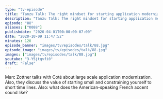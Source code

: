 ```yaml
---
type: "tv-episode"
title: "Tanzu Talk: The right mindset for starting application modernization"
description: "Tanzu Talk: The right mindset for starting application modernization"
episode: "88"
aliases: ["0088"]
publishdate: "2020-04-01T00:00:00-07:00"
date: "2020-10-09 11:47:52"
minutes: 120
episode_banner: "images/tv/episodes/talk/88.jpg"
episode_image: "images/tv/episodes/talk/88.jpg"
images: ["images/tv/episodes/talk/88.jpg"]
youtube: "3-Y5jtqvfi0"
draft: "False"
---
```


Marc Zottner talks with Coté about large scale application modernization. Also, they discuss the value of starting small and constraining yourself to short time lines. Also: what does the American-speaking French accent sound like?